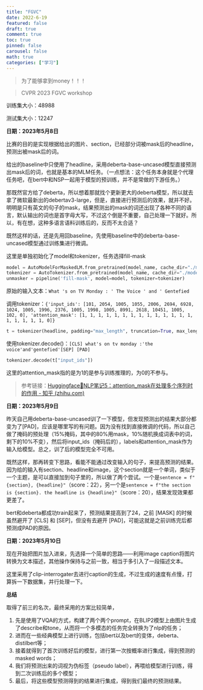 ```yaml
---
title: "FGVC"
date: 2022-6-19
featured: false
draft: true
comment: true
toc: true
pinned: false
carousel: false
math: true
categories: ["学习"]
---
```


<!--more-->

> 为了能够拿到money！！！

> CVPR 2023 FGVC workshop

训练集大小：48988

测试集大小：12247

**日期：2023年5月8日**

比赛的目的是实现根据给出的图片、section，已经部分词被mask后的headline，预测出被mask后的词。

给出的baseline中只使用了headline，采用deberta-base-uncased模型直接预测出mask后的词，也就是基本的MLM任务。（一点想法：这个任务本身就是个代理任务吧，在bert中和NSP一起用于模型的预训练，并不是常做的下游任务。）

那既然官方给了deberta，所以想着那就找个更新更大的deberta模型，所以就去拿了微软最新出的debertav3-large，但是，直接进行预测后的效果，就并不好。明明是只有英文的句子的mask，结果预测出的mask的词还出现了各种不同的语言，默认输出的词也是首字母大写，不过这个倒是不重要，自己处理一下就好。所以，有在想，这种多语言语料训练后的，反而不太合适？

既然这样的话，还是先用回baseline，先使用baseline中的deberta-base-uncased模型通过训练集进行微调。

这里是单独初始化了model和tokenizer，任务选择fill-mask

```python
model = AutoModelForMaskedLM.from_pretrained(model_name, cache_dir="./model")
tokenizer = AutoTokenizer.from_pretrained(model_name, cache_dir="./model")
unmasker = pipeline('fill-mask', model=model, tokenizer=tokenizer)
```

原始的输入文本：`What 's on TV Monday : ' The Voice ' and ' Gentefied`

调用tokenizer：`{'input_ids': [101, 2054, 1005, 1055, 2006, 2694, 6928, 1024, 1005, 1996, 2376, 1005, 1998, 1005, 8991, 2618, 10451, 1005, 102, 0], 'attention_mask': [1, 1, 1, 1, 1, 1, 1, 1, 1, 1, 1, 1, 1, 1, 1, 1, 1, 1, 1, 0]}`

```python
t = tokenizer(headline, padding="max_length", truncation=True, max_length=128)
```

使用tokenizer.decode()：`[CLS] what's on tv monday :'the voice'and'gentefied'[SEP] [PAD]`

```python
tokenizer.decode(t["input_ids"])
```

这里的attention_mask指的是为1的是参与训练推理的，为0的不参与。

> 参考链接：[Huggingface🤗NLP笔记5：attention_mask在处理多个序列时的作用 - 知乎 (zhihu.com)](https://zhuanlan.zhihu.com/p/414511434)

**日期：2023年5月9日**

昨天自己用deberta-base-uncased训了一下模型，但发现预测出的结果大部分都变为了[PAD]，应该是哪里写的有问题。因为没有找到直接微调的代码，所以自己做了掩码的预处理（15%掩码，其中的80%用mask，10%随机换成词表中的词，剩下的10%不变），然后将input_ids（掩码后的），labels和attention_mask作为输入给模型。总之，训了后的模型完全不可用。

既然这样，那再转变下思路，看能不能通过改变输入的句子，来提高预测的结果。因为给的输入有section、headline和image，这个section就是一个单词，类似于一个主题，是可以直接加到句子里的，所以做了两个尝试。一个是`sentence = f"{section}, {headline}"`（score：22），另一个是`sentence = f"the section is {section}. the headline is {headline}"`（score：20），结果发现效果都更差了。

bert和deberta都成功train起来了，预测结果提高到了24，之前 [MASK] 的时候虽然避开了 [CLS] 和 [SEP]，但没有去避开 [PAD]，可能这就是之前训练完后都预测成PAD的原因。

**日期：2023年5月10日**

现在开始把图片加入进来，先选择一个简单的思路——利用image caption将图片转换为文本描述，其他操作保持与之前一致，相当于多引入了一段描述文本。

这里采用了clip-interrogater去进行caption的生成，不过生成的速度有点慢，打算拆一下数据集，并行处理一下。

**总结**

取得了前三的名次，最终采用的方案比较简单，

1. 先是使用了VQA的方式，构建了两个两个prompt，在BLIP2模型上由图片生成了describe和tone，从而将一个多模态的任务完全转换为了nlp的任务；
2. 进而在一些经典模型上进行训练，包括bert以及bert的变体，deberta、distilbert等；
3. 接着就得到了首次训练好后的模型，进行第一次按概率进行集成，得到预测的masked words；
4. 我们将预测出来的词视为伪标签（pseudo label），再喂给模型进行训练，得到二次训练后的多个模型；
5. 最后，将这些模型预测得到的结果进行集成，得到我们最终的预测结果。